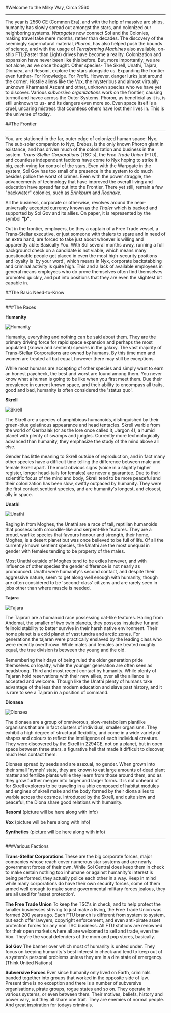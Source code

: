 #Welcome to the Milky Way, Circa 2560
___

The year is 2560 CE (Common Era), and with the help of massive arc ships, humanity has slowly spread out amongst the stars, and colonized our neighboring systems. *Warpgates* now connect Sol and the Colonies, making travel take mere months, rather than decades. The discovery of the seemingly supernatural material, *Phoron*, has also helped push the bounds of science, and with the usage of *Terraforming Machines* also available, on-ship FTL(Faster than Light) drives have become a reality. Colonization and expansion have never been like this before. 
But, more importantly; we are not alone, as we once thought. Other species- The Skrell, Unathi, Tajara, Dionaea, and Resomi, explore the stars alongside us. Expanding the frontier even further- For Knowledge. For Profit.
However, danger lurks just around the corner. Hostile aliens like the Vox, the mysterious and almost virtually unknown Kharmaani Ascent and other, unknown species who we have yet to discover. Various *subversive organizations* work on the frontier, causing turmoil and havoc across the Outer Systems. Phoron, as beneficial as it is, is still unknown to us-  and its dangers even more so. Even space itself is a cruel, uncaring mistress that countless others have lost their lives in.
This is the universe of today.

##The Frontier
___

You, are stationed in the far, outer edge of colonized human space: Nyx. The sub-solar companion to Nyx, Erebus, is the only known Phoron giant in existance, and has driven much of the colonization and business in the system. *Trans-Stellar Corporations* (TSC's), the *Free Trade Union* (FTU), and countless independent factions have come to Nyx hoping to strike it big, each vying for control of the stars. Even with the Warpgate in the system, Sol Gov has too small of a presence in the system to do much besides police the worst of crimes. Even with the power struggle, the advancements of technology that have improved the overall living and education have spread far out into the Frontier. There yet still, remain a few "backwater" colonies, such as *Brinkburn* and *Roanake*.

All the business, corporate or otherwise, revolves around the near-universally accepted currency known as the *Thaler* which is backed and supported by Sol Gov and its allies. On paper, it is represented by the symbol **"þ"**.

Out in the frontier, employers, be they a captain of a Free Trade vessel, a Trans-Stellar executive, or just someone with thalers to spare and in need of an extra hand, are forced to take just about whoever is willing and apparently able: Basically You. With Sol several months away, running a full background check on a candidate is not viable, which means many questionable people get placed in even the most high-security positions and loyalty is 'by your word', which means in Nyx, corporate backstabbing and criminal activity is quite high. This and a lack of available employees in general means employees who do prove themselves often find themselves promoted quickly, and put into positions that they are even the slightest bit capable in.

##The Basic Need-to-Know
___

###The Races

**Humanity**

![Humanity](https://wiki.baystation12.net/images/6/60/Background-humans.png) 

Humanity, everything and nothing can be said about them. They are the primary driving force for rapid space expansion and perhaps the most populated (known and sentient) species in the galaxy. The vast majority of Trans-Stellar Corporations are owned by humans. By this time men and women are treated all but equal, however there may still be exceptions. 

While most humans are accepting of other species and simply want to earn an honest paycheck, the best and worst are found among them. You never know what a human is going to be like when you first meet them. Due their prevalence in current known space, and their ability to encompass all traits, good and bad, humanity is often considered the 'status quo'.

**Skrell** 

![Skrell](https://wiki.baystation12.net/images/4/4d/Background-Skrell.png)

The Skrell are a species of amphibious humanoids, distinguished by their green-blue gelatinous appearance and head tentacles. Skrell warble from the world of Qerrbalak (or as the lore once called it, Jargon 4), a humid planet with plenty of swamps and jungles. Currently more technologically advanced than humanity, they emphasize the study of the mind above all else.

Gender has little meaning to Skrell outside of reproduction, and in fact many other species have a difficult time telling the difference between male and female Skrell apart. The most obvious signs (voice in a slightly higher register, longer head-tails for females) are never a guarantee. Due to their scientific focus of the mind and body, Skrell tend to be more peaceful and their colonization has been slow, swiftly outpaced by humanity. They were the first contact sentient species, and are humanity's longest, and closest, ally in space.

**Unathi** 

![Unathi](https://wiki.baystation12.net/images/f/f8/Background-unathi.png)

Raging in from Moghes, the Unathi are a race of tall, reptilian humanoids that possess both crocodile-like and serpent-like features. They are a proud, warlike species that favours honour and strength, their home, Moghes, is a desert planet but was once believed to be full of life. Of all the currently known sentient species, the Unathi are the most unequal in gender with females tending to be property of the males.

Most Unathi outside of Moghes tend to be exiles however, and with influence of other species the gender difference is not nearly as pronounced. Unathi were humanity's second contact, and despite their aggressive nature, seem to get along well enough with humanity, though are often considered to be 'second-class' citizens and are rarely seen in jobs other than where muscle is needed.

**Tajara** 

![Tajara](https://wiki.baystation12.net/images/9/92/Background-tajaran.png)

The Tajaran are a humanoid race possessing cat-like features. Hailing from Ahdomai, the smaller of two twin planets, they possess insulative fur and felinoid stability to better survive in their harsh native environment. Their home planet is a cold planet of vast tundra and arctic zones. For generations the tajaran were practically enslaved by the leading class who were recently overthrown. While males and females are treated roughly equal, the true division is between the young and the old. 

Remembering their days of being ruled the older generation pride themselves on loyalty, while the younger generation are often seen as headstrong. Third and most recent contact by humanity. While plenty of Tajaran hold reservations with their new allies, over all the alliance is accepted and welcome. Though like the Unathi plenty of humans take advantage of the less than modern education and slave past history, and it is rare to see a Tajaran in a position of command.

**Dionaea**

![Dionaea](https://wiki.baystation12.net/images/3/33/Dionaea-background.png)

The dionaea are a group of omnivorous, slow-metabolism plantlike organisms that are in fact clusters of individual, smaller organisms. They exhibit a high degree of structural flexibility, and come in a wide variety of shapes and colours to reflect the intelligence of each individual creature. They were discovered by the Skrell in 2294CE, not on a planet, but in open space between three stars, a figurative hell that made it difficult to discover, much less contact them.

Dionaea spread by seeds and are asexual, no gender.
When grown into their small 'nymph' state, they are known to eat large amounts of dead plant matter and fertilize plants while they learn from those around them, and as they grow further merger into larger and larger forms. It is not unheard of for Skrell explorers to be traveling in a ship composed of habitat modules and engines of skrell make and the body formed by their diona allies to warble across the cosmos. Introduced by the Skrell, and quite slow and peaceful, the Diona share good relations with humanity.

**Resomi** (picture will be here along with info)


**Vox** (picture will be here along with info)

**Synthetics** (picture will be here along with info)

___

###Various Factions

**Trans-Stellar Corporations**
These are the big corporate forces, major companies whose reach cover numerous star systems and are nearly government forces of their own. While Sol Central does keep them in check to make certain nothing too inhumane or against humanity's interest is being performed, they actually police each other in a way. Keep in mind while many corporations do have their own security forces, some of them armed well enough to make some governmental military forces jealous, they are all used for 'asset protection'.

**The Free Trade Union**
To keep the TSC's in check, and to help protect the smaller businesses striving to just make a living, the Free Trade Union was formed 200 years ago. Each FTU branch is different from system to system, but each offer lawyers, copyright enforcement, and even anti-pirate asset protection forces for any non TSC business. All FTU stations are renowned for their open markets where all are welcomed to sell and trade, even the Vox. They're the vocal defenders of the mom and pop stores, basically.

**Sol Gov**
The banner over which most of humanity is united under. They focus on keeping humanity's best interest in check and tend to keep out of a system's personal problems unless they are in a dire state of emergency. (Think United Nations)

**Subversive Forces**
Ever since humanily only lived on Earth, criminals banded together into groups that worked in the opposite side of law. Present time is no exception and there is a number of subversive organisations, pirate groups, rogue states and so on. They operate in various systems, or even between them. Their motives, beliefs, history and power vary, but they all share one trait. They are enemies of normal people. And great inspiration for todays criminals.
